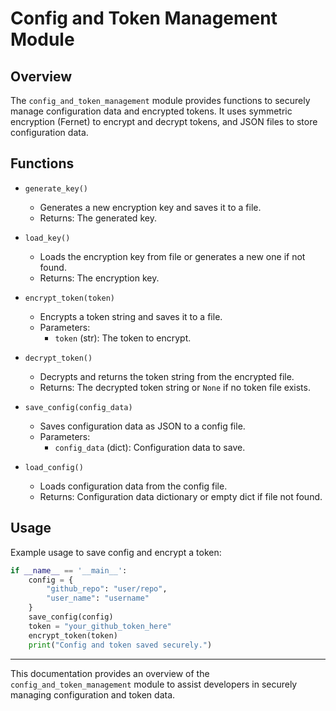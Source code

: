 # Config and Token Management Module

## Overview
The `config_and_token_management` module provides functions to securely manage configuration data and encrypted tokens. It uses symmetric encryption (Fernet) to encrypt and decrypt tokens, and JSON files to store configuration data.

## Functions

- `generate_key()`
  - Generates a new encryption key and saves it to a file.
  - Returns: The generated key.

- `load_key()`
  - Loads the encryption key from file or generates a new one if not found.
  - Returns: The encryption key.

- `encrypt_token(token)`
  - Encrypts a token string and saves it to a file.
  - Parameters:
    - `token` (str): The token to encrypt.

- `decrypt_token()`
  - Decrypts and returns the token string from the encrypted file.
  - Returns: The decrypted token string or `None` if no token file exists.

- `save_config(config_data)`
  - Saves configuration data as JSON to a config file.
  - Parameters:
    - `config_data` (dict): Configuration data to save.

- `load_config()`
  - Loads configuration data from the config file.
  - Returns: Configuration data dictionary or empty dict if file not found.

## Usage
Example usage to save config and encrypt a token:

```python
if __name__ == '__main__':
    config = {
        "github_repo": "user/repo",
        "user_name": "username"
    }
    save_config(config)
    token = "your_github_token_here"
    encrypt_token(token)
    print("Config and token saved securely.")
```

---

This documentation provides an overview of the `config_and_token_management` module to assist developers in securely managing configuration and token data.
